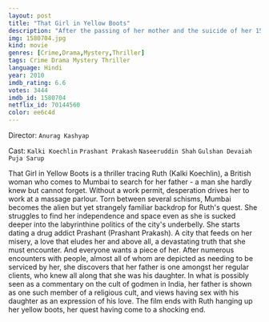 ```yaml
---
layout: post
title: "That Girl in Yellow Boots"
description: "After the passing of her mother and the suicide of her 15-year old sister, Britain-based Ruth Edscer travels to Mumbai, India, to try and locate her father, Arjun Patel. She manages to find employment with a massage parlor where she not only earns a wage but charges Rs.1000/- for a illicit services from her affluent male clients. She has been made aware that she cannot be hired unless and until she is granted a official work permit, so regularly atten.."
img: 1580704.jpg
kind: movie
genres: [Crime,Drama,Mystery,Thriller]
tags: Crime Drama Mystery Thriller 
language: Hindi
year: 2010
imdb_rating: 6.6
votes: 3444
imdb_id: 1580704
netflix_id: 70144560
color: ee6c4d
---
```

Director: `Anurag Kashyap`  

Cast: `Kalki Koechlin` `Prashant Prakash` `Naseeruddin Shah` `Gulshan Devaiah` `Puja Sarup` 

That Girl in Yellow Boots is a thriller tracing Ruth (Kalki Koechlin), a British woman who comes to Mumbai to search for her father - a man she hardly knew but cannot forget. Without a work permit, desperation drives her to work at a massage parlour. Torn between several schisms, Mumbai becomes the alien but yet strangely familiar backdrop for Ruth's quest. She struggles to find her independence and space even as she is sucked deeper into the labyrinthine politics of the city's underbelly. She starts dating a drug addict Prashant (Prashant Prakash). A city that feeds on her misery, a love that eludes her and above all, a devastating truth that she must encounter. And everyone wants a piece of her. After numerous encounters with people, almost all of whom are depicted as needing to be serviced by her, she discovers that her father is one amongst her regular clients, who knew all along that she was his daughter. In what is possibly seen as a commentary on the cult of godmen in India, her father is shown as one such member of a religious cult, and views having sex with his daughter as an expression of his love. The film ends with Ruth hanging up her yellow boots, her quest having come to a shocking end.